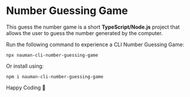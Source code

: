 # Number Guessing Game

This guess the number game is a short **TypeScript/Node.js** project that allows the user to guess the number generated by the computer.

Run the following command to experience a CLI Number Guessing Game:
```
npx nauman-cli-number-guessing-game
```
Or install using:
```
npm i nauman-cli-number-guessing-game
```

Happy Coding :slightly_smiling_face:
